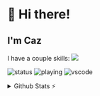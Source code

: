 # 👋 Hi there!

## I'm Caz


I have a couple skills:
<img src="https://skillicons.dev/icons?i=godot,swift,figma" />

![status](https://api.statusbadges.me/badge/status/825803913462284328)
![playing](https://api.statusbadges.me/badge/playing/825803913462284328)
![vscode](https://api.statusbadges.me/badge/vscode/825803913462284328)

<details>
  <summary>Github Stats ⚡</summary>
  
  <a href="#">![Github stats](https://github-readme-stats.vercel.app/api?username=Caznix&theme=blueberry&count_private=true&hide_border=true&line_height=20)</a>
  <a href="#">![Top Langs](https://github-readme-stats.vercel.app/api/top-langs/?username=Caznix&layout=compact&theme=blueberry&count_private=true&hide_border=true&hide=batchfile)</a>
</details>

